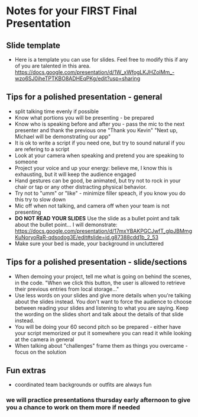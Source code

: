 # Notes for your FIRST Final Presentation

## Slide template
- Here is a template you can use for slides. Feel free to modify this if any of you are talented in this area. https://docs.google.com/presentation/d/1W_xWfogLKJHZolMm_-wzo6SJ0iheTPTKBO8ADHEqPKg/edit?usp=sharing

## Tips for a polished presentation - general
- split talking time evenly if possible
- Know what portions you will be presenting - be prepared
- Know who is speaking before and after you - pass the mic to the next presenter and thank the previous one "Thank you Kevin" "Next up, Michael will be demonstrating our app"
- It is ok to write a script if you need one, but try to sound natural if you are refering to a script
- Look at your camera when speaking and pretend you are speaking to someone
- Project your voice and up your energy: believe me, I know this is exhausting, but it will keep the audience engaged
- Hand gestures can be good, be animated, but try not to rock in your chair or tap or any other distracting physical behavior. 
- Try not to "umm" or "like" - minimize filler speach, if you know you do this try to slow down
- Mic off when not talking, and camera off when your team is not presenting
- **DO NOT READ YOUR SLIDES** Use the slide as a bullet point and talk about the bullet point... I will demonstrate: https://docs.google.com/presentation/d/17mxYBAKPGCJwfT_glpJBMmgKuNoryoRaR-qdsodog3E/edit#slide=id.g87388cdd1b_2_53
- Make sure your bed is made, your background in uncluttered

## Tips for a polished presentation - slide/sections
- When demoing your project, tell me what is going on behind the scenes, in the code. "When we click this button, the user is allowed to retrieve their previous entries from local storage..."
- Use less words on your slides and give more details when you're talking about the slides instead. You don't want to force the audience to choose between reading your slides and listening to what you are saying. Keep the wording on the slides short and talk about the details of that slide instead.
- You will be doing your 60 second pitch so be prepared - either have your script memorized or put it somewhere you can read it while looking at the camera in general
- When talking about "challenges" frame them as things you overcame - focus on the solution

## Fun extras
- coordinated team backgrounds or outfits are always fun

### we will practice presentations thursday early afternoon to give you a chance to work on them more if needed